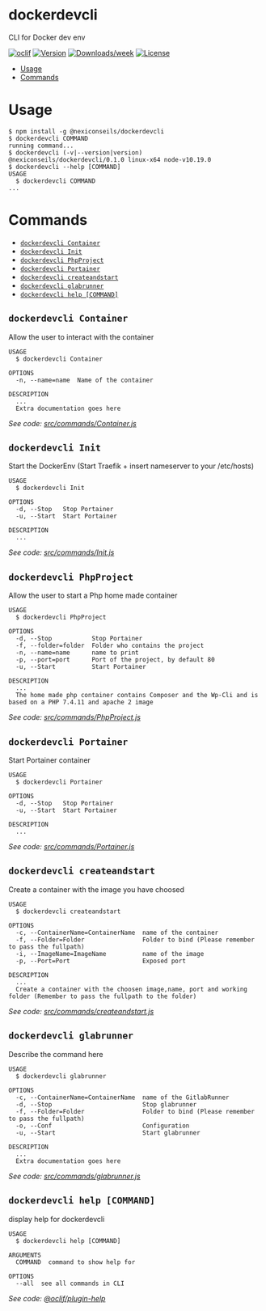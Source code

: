 dockerdevcli
============

CLI for Docker dev env

[![oclif](https://img.shields.io/badge/cli-oclif-brightgreen.svg)](https://oclif.io)
[![Version](https://img.shields.io/npm/v/dockerdevcli.svg)](https://npmjs.org/package/dockerdevcli)
[![Downloads/week](https://img.shields.io/npm/dw/dockerdevcli.svg)](https://npmjs.org/package/dockerdevcli)
[![License](https://img.shields.io/npm/l/dockerdevcli.svg)](https://github.com/batleforc/dockerdevcli/blob/master/package.json)

<!-- toc -->
* [Usage](#usage)
* [Commands](#commands)
<!-- tocstop -->
# Usage
<!-- usage -->
```sh-session
$ npm install -g @nexiconseils/dockerdevcli
$ dockerdevcli COMMAND
running command...
$ dockerdevcli (-v|--version|version)
@nexiconseils/dockerdevcli/0.1.0 linux-x64 node-v10.19.0
$ dockerdevcli --help [COMMAND]
USAGE
  $ dockerdevcli COMMAND
...
```
<!-- usagestop -->
# Commands
<!-- commands -->
* [`dockerdevcli Container`](#dockerdevcli-container)
* [`dockerdevcli Init`](#dockerdevcli-init)
* [`dockerdevcli PhpProject`](#dockerdevcli-phpproject)
* [`dockerdevcli Portainer`](#dockerdevcli-portainer)
* [`dockerdevcli createandstart`](#dockerdevcli-createandstart)
* [`dockerdevcli glabrunner`](#dockerdevcli-glabrunner)
* [`dockerdevcli help [COMMAND]`](#dockerdevcli-help-command)

## `dockerdevcli Container`

Allow the user to interact with the container

```
USAGE
  $ dockerdevcli Container

OPTIONS
  -n, --name=name  Name of the container

DESCRIPTION
  ...
  Extra documentation goes here
```

_See code: [src/commands/Container.js](https://github.com/batleforc/dockerdevcli/blob/v0.1.0/src/commands/Container.js)_

## `dockerdevcli Init`

Start the DockerEnv (Start Traefik + insert nameserver to your /etc/hosts)

```
USAGE
  $ dockerdevcli Init

OPTIONS
  -d, --Stop   Stop Portainer
  -u, --Start  Start Portainer

DESCRIPTION
  ...
```

_See code: [src/commands/Init.js](https://github.com/batleforc/dockerdevcli/blob/v0.1.0/src/commands/Init.js)_

## `dockerdevcli PhpProject`

Allow the user to start a Php home made container

```
USAGE
  $ dockerdevcli PhpProject

OPTIONS
  -d, --Stop           Stop Portainer
  -f, --folder=folder  Folder who contains the project
  -n, --name=name      name to print
  -p, --port=port      Port of the project, by default 80
  -u, --Start          Start Portainer

DESCRIPTION
  ...
  The home made php container contains Composer and the Wp-Cli and is based on a PHP 7.4.11 and apache 2 image
```

_See code: [src/commands/PhpProject.js](https://github.com/batleforc/dockerdevcli/blob/v0.1.0/src/commands/PhpProject.js)_

## `dockerdevcli Portainer`

Start Portainer container

```
USAGE
  $ dockerdevcli Portainer

OPTIONS
  -d, --Stop   Stop Portainer
  -u, --Start  Start Portainer

DESCRIPTION
  ...
```

_See code: [src/commands/Portainer.js](https://github.com/batleforc/dockerdevcli/blob/v0.1.0/src/commands/Portainer.js)_

## `dockerdevcli createandstart`

Create a container with the image you have choosed 

```
USAGE
  $ dockerdevcli createandstart

OPTIONS
  -c, --ContainerName=ContainerName  name of the container
  -f, --Folder=Folder                Folder to bind (Please remember to pass the fullpath)
  -i, --ImageName=ImageName          name of the image
  -p, --Port=Port                    Exposed port

DESCRIPTION
  ...
  Create a container with the choosen image,name, port and working folder (Remember to pass the fullpath to the folder)
```

_See code: [src/commands/createandstart.js](https://github.com/batleforc/dockerdevcli/blob/v0.1.0/src/commands/createandstart.js)_

## `dockerdevcli glabrunner`

Describe the command here

```
USAGE
  $ dockerdevcli glabrunner

OPTIONS
  -c, --ContainerName=ContainerName  name of the GitlabRunner
  -d, --Stop                         Stop glabrunner
  -f, --Folder=Folder                Folder to bind (Please remember to pass the fullpath)
  -o, --Conf                         Configuration
  -u, --Start                        Start glabrunner

DESCRIPTION
  ...
  Extra documentation goes here
```

_See code: [src/commands/glabrunner.js](https://github.com/batleforc/dockerdevcli/blob/v0.1.0/src/commands/glabrunner.js)_

## `dockerdevcli help [COMMAND]`

display help for dockerdevcli

```
USAGE
  $ dockerdevcli help [COMMAND]

ARGUMENTS
  COMMAND  command to show help for

OPTIONS
  --all  see all commands in CLI
```

_See code: [@oclif/plugin-help](https://github.com/oclif/plugin-help/blob/v3.2.0/src/commands/help.ts)_
<!-- commandsstop -->
